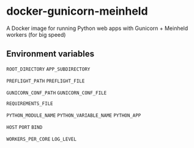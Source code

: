 # docker-gunicorn-meinheld
A Docker image for running Python web apps with Gunicorn + Meinheld workers (for big speed)

## Environment variables
`ROOT_DIRECTORY`
`APP_SUBDIRECTORY`

`PREFLIGHT_PATH`
`PREFLIGHT_FILE`

`GUNICORN_CONF_PATH`
`GUNICORN_CONF_FILE`

`REQUIREMENTS_FILE`

`PYTHON_MODULE_NAME`
`PYTHON_VARIABLE_NAME`
`PYTHON_APP`

`HOST`
`PORT`
`BIND`

`WORKERS_PER_CORE`
`LOG_LEVEL`
